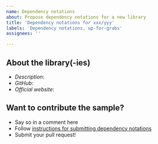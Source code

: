 ```yaml
---
name: Dependency notations
about: Propose dependency notations for a new library
title: 'Dependency notations for xxx/yyy'
labels: 'Dependency notations, up-for-grabs'
assignees: ''

---
```


## About the library(-ies)

- *Description*:
- *GitHub*:
- *Official website*:

## Want to contribute the sample?

- Say so in a comment here
- Follow [instructions for submitting dependency notations](https://jmfayard.github.io/refreshVersions/contributing/submitting-prs/dependency-notations-updates/)
- Submit your pull request!
